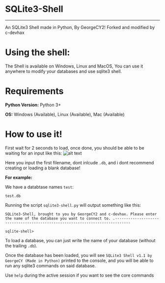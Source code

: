# SQLite3-Shell
---
An SQLite3 Shell made in Python, By GeorgeCY2! Forked and modified by c-devhax

# Using the shell:
The Shell is available on Windows, Linux and MacOS, You can use it anywhere to modify your databases and use sqlite3 shell.
# Requirements

**Python Version:** Python 3+

**OS:** Windows (Available), Linux (Available), Mac (Available)
# How to use it!
First wait for 2 seconds to load, once done, you should be able to be waiting for an input like this:
![alt text](https://cdn.discordapp.com/attachments/435865641619161108/462563610531463169/unknown.png)

Here you input the first filename, dont inlcude `.db`, and i dont recommend creating or loading a blank database!

**For example:**

We have a databtase names `test`: 

`test.db`

Running the script `sqlite3-shell.py` will output something like this:

`SQLite3-Shell, brought to you by GeorgeCY2 and c-devhax. Please enter the name of the database you want to connect to.
.-----------------------------------------------------------------------------`

`sqlite-shell> `

To load a database, you can just write the name of your database (without the trailing `.db`).

Once the database has been loaded, you will see `SQLite3 Shell v1.1 by GeorgeCY (Made in Python)` printed to the console, and you will be able to run any sqlite3 commands on said database.

Use `help` during the active session if you want to see the core commands
